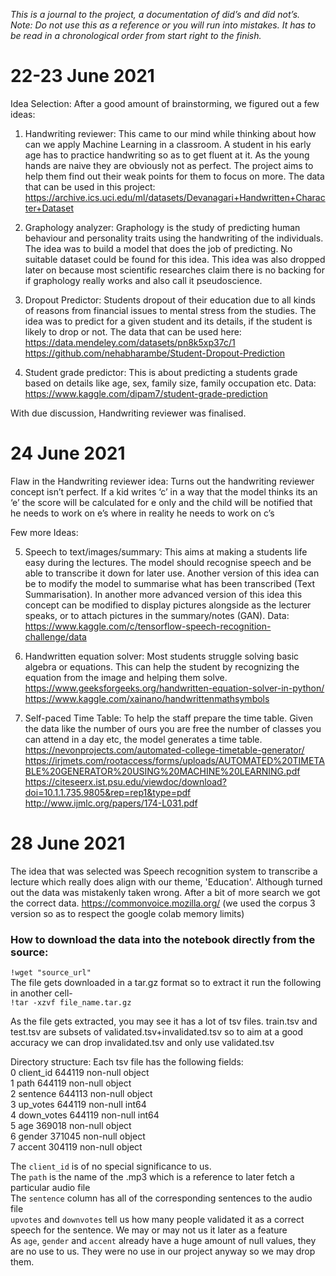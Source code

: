 _This is a journal to the project, a documentation of did’s and did not’s.  
Note: Do not use this as a reference or you will run into mistakes. It has to be read in a chronological order from start right to the finish._ 


# **22-23 June 2021**

Idea Selection: After a good amount of brainstorming, we figured out a few ideas:

1) Handwriting reviewer: This came to our mind while thinking about how can we apply Machine Learning in a classroom. A student in his early age has to practice handwriting so as to get fluent at it. As the young hands are naive they are obviously not as perfect. The project aims to help them find out their weak points for them to focus on more. 
The data that can be used in this project: https://archive.ics.uci.edu/ml/datasets/Devanagari+Handwritten+Character+Dataset

2) Graphology analyzer: Graphology is the study of predicting human behaviour and personality traits using the handwriting of the individuals. The idea was to build a model that does the job of predicting.
No suitable dataset could be found for this idea. This idea was also dropped later on because most scientific researches claim there is no backing for if graphology really works and also call it pseudoscience.

3) Dropout Predictor: Students dropout of their education due to all kinds of reasons from financial issues to mental stress from the studies. The idea was to predict for a given student and its details, if the student is likely to drop or not.
The data that can be used here:
 https://data.mendeley.com/datasets/pn8k5xp37c/1
 https://github.com/nehabharambe/Student-Dropout-Prediction

4) Student grade predictor: This is about predicting a students grade based on details like age, sex, family size, family occupation etc.
Data: https://www.kaggle.com/dipam7/student-grade-prediction



With due discussion, Handwriting reviewer was finalised.


# **24 June 2021**

Flaw in the Handwriting reviewer idea: Turns out the handwriting reviewer concept isn’t perfect. If a kid writes ‘c’ in a way that the model thinks its an ‘e’ the score will be calculated for e only and the child will be notified that he needs to work on e’s where in reality he needs to work on c’s

Few more Ideas:

5) Speech to text/images/summary: This aims at making a students life easy during the lectures. The model should recognise speech and be able to transcribe it down for later use. Another version of this idea can be to modify the model to summarise what has been transcribed (Text Summarisation). In another more advanced version of this idea this concept can be modified to display pictures alongside as the lecturer speaks, or to attach pictures in the summary/notes (GAN).
Data: https://www.kaggle.com/c/tensorflow-speech-recognition-challenge/data
	
6) Handwritten equation solver: Most students struggle solving basic algebra or equations. This can help the student by recognizing the equation from the image and helping them solve.
https://www.geeksforgeeks.org/handwritten-equation-solver-in-python/
https://www.kaggle.com/xainano/handwrittenmathsymbols

7) Self-paced Time Table: To help the staff prepare the time table. Given the data like the number of ours you are free the number of classes you can attend in a day etc, the model generates a time table.
https://nevonprojects.com/automated-college-timetable-generator/
https://irjmets.com/rootaccess/forms/uploads/AUTOMATED%20TIMETABLE%20GENERATOR%20USING%20MACHINE%20LEARNING.pdf
https://citeseerx.ist.psu.edu/viewdoc/download?doi=10.1.1.735.9805&rep=rep1&type=pdf
http://www.ijmlc.org/papers/174-L031.pdf	

# **28 June 2021**

The idea that was selected was Speech recognition system to transcribe a lecture which really does align with our theme, 'Education'. Although turned out the data was mistakenly taken wrong. After a bit of more search we got the correct data. https://commonvoice.mozilla.org/ (we used the corpus 3 version so as to respect the google colab memory limits)  

### How to download the data into the notebook directly from the source:  
```!wget "source_url"```  
The file gets downloaded in a tar.gz format so to extract it run the following in another cell-  
```!tar -xzvf file_name.tar.gz```  

As the file gets extracted, you may see it has a lot of tsv files. train.tsv and test.tsv are subsets of validated.tsv+invalidated.tsv so to aim at a good accuracy we can drop invalidated.tsv and only use validated.tsv   

Directory structure: Each tsv file has the following fields:  
 0   client_id   644119 non-null  object  
 1   path        644119 non-null  object  
 2   sentence    644113 non-null  object  
 3   up_votes    644119 non-null  int64   
 4   down_votes  644119 non-null  int64   
 5   age         369018 non-null  object  
 6   gender      371045 non-null  object  
 7   accent      304119 non-null  object  
 
 The `client_id` is of no special significance to us.  <br>
 The `path` is the name of the .mp3 which is a reference to later fetch a particular audio file  <br/>
 The `sentence` column has all of the corresponding sentences to the audio file  <br>
 `upvotes` and `downvotes` tell us how many people validated it as a correct speech for the sentence. We may or may not us it later as a feature  <br>
 As `age`, `gender` and `accent` already have a huge amount of null values, they are no use to us. They were no use in our project anyway so we may drop them.  <br>

